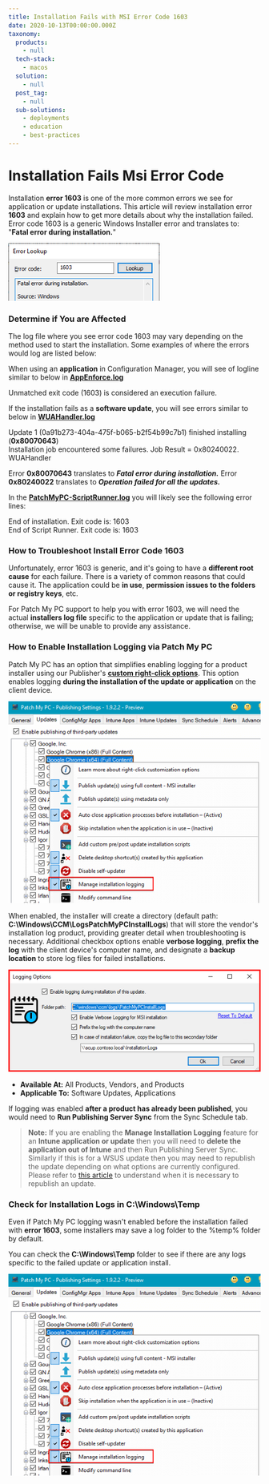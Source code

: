 ```yaml
---
title: Installation Fails with MSI Error Code 1603
date: 2020-10-13T00:00:00.000Z
taxonomy:
  products:
    - null
  tech-stack:
    - macos
  solution:
    - null
  post_tag:
    - null
  sub-solutions:
    - deployments
    - education
    - best-practices
---
```


# Installation Fails Msi Error Code

Installation **error 1603** is one of the more common errors we see for application or update installations. This article will review installation error **1603** and explain how to get more details about why the installation failed. Error code 1603 is a generic Windows Installer error and translates to: "**Fatal error during installation.**"

![MSI Error Code 1603 During Install](../../_images/MSI-Error-Code-1603-During-Install.png)

### Determine if You are Affected

The log file where you see error code 1603 may vary depending on the method used to start the installation. Some examples of where the errors would log are listed below:

When using an **application** in Configuration Manager, you will see of logline similar to below in [**AppEnforce.log**](https://docs.microsoft.com/en-us/mem/configmgr/core/plan-design/hierarchy/log-files#BKMK_AppManageLog)

Unmatched exit code (1603) is considered an execution failure.

If the installation fails as a **software update**, you will see errors similar to below in [**WUAHandler.log**](https://docs.microsoft.com/en-us/mem/configmgr/core/plan-design/hierarchy/log-files#BKMK_SU_NAPLog)

Update 1 (0a91b273-404a-475f-b065-b2f54b99c7b1) finished installing (**0x80070643**)\
Installation job encountered some failures. Job Result = 0x80240022. WUAHandler

Error **0x80070643** translates to _**Fatal error during installation.**_ Error **0x80240022** translates to _**Operation failed for all the updates.**_

In the [**PatchMyPC-ScriptRunner.log**](https://patchmypc.com/collecting-log-files-for-patch-my-pc-support#update-troubleshooting-client-logs) you will likely see the following error lines:

End of installation. Exit code is: 1603\
End of Script Runner. Exit code is: 1603

### How to Troubleshoot Install Error Code 1603

Unfortunately, error 1603 is generic, and it's going to have a **different root cause** for each failure. There is a variety of common reasons that could cause it. The application could be **in use**, **permission issues to the folders or registry keys**, etc.

For Patch My PC support to help you with error 1603, we will need the actual **installers log file** specific to the application or update that is failing; otherwise, we will be unable to provide any assistance.

### How to Enable Installation Logging via Patch My PC

Patch My PC has an option that simplifies enabling logging for a product installer using our Publisher's [**custom right-click options**](../../custom-options-available-for-third-party-updates-and-applications/). This option enables logging **during the installation of the update or application** on the client device.

![Right-Click Option to Enable Installer Logging in Patch My PC](../../_images/Right-Click-Option-to-Enable-Installer-Logging-in-Patch-My-PC.png)

When enabled, the installer will create a directory (default path: **C:\Windows\CCM\LogsPatchMyPCInstallLogs**) that will store the vendor's installation log product, providing greater detail when troubleshooting is necessary.  Additional checkbox options enable **verbose logging**, **prefix the log** with the client device's computer name, and designate a **backup location** to store log files for failed installations.

![additional options for installation logging](../../_images/install-logging-options.png)

* **Available At:** All Products, Vendors, and Products
* **Applicable To:** Software Updates, Applications

If logging was enabled **after a product has already been published**, you would need to **Run Publishing Server Sync** from the Sync Schedule tab.

> **Note:** If you are enabling the **Manage Installation Logging** feature for an **Intune application or update** then you will need to **delete the application out of Intune** and then Run Publishing Server Sync. Similarly if this is for a WSUS update then you may need to republish the update depending on what options are currently configured. Please refer to [this article](https://patchmypc.com/when-and-how-to-republish-third-party-updates) to understand when it is necessary to republish an update.

### Check for Installation Logs in C:\Windows\Temp

Even if Patch My PC logging wasn't enabled before the installation failed with **error 1603**, some installers may save a log folder to the %temp% folder by default.

You can check the **C:\Windows\Temp** folder to see if there are any logs specific to the failed update or application install.

![Right-Click Option to Enable Installer Logging in Patch My PC](../../_images/Right-Click-Option-to-Enable-Installer-Logging-in-Patch-My-PC-1.png)
